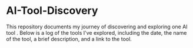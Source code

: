 # AI-Tool-Discovery
This repository documents my journey of discovering and exploring one AI tool . Below is a log of the tools I've explored, including the date, the name of the tool, a brief description, and a link to the tool.
